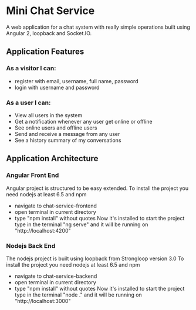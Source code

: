 # Mini Chat Service
A web application for a chat system with really simple operations built using Angular 2, loopback and Socket.IO.

## Application Features
### As a visitor I can:
+ register with email, username, full name, password
+ login with username and password

### As a user I can:
+ View all users in the system
+ Get a notification whenever any user get online or offline
+ See online users and offline users
+ Send and receive a message from any user
+ See a history summary of my conversations
## Application Architecture
### Angular Front End
Angular project is structured to be easy extended.
To install the project you need nodejs at least 6.5 and npm
+ navigate to chat-service-frontend
+ open terminal in current directory
+ type "npm install" without quotes
Now it's installed to start the project type in the terminal "ng serve" and it will be running on "http://localhost:4200"

### Nodejs Back End
The nodejs project is built using loopback from Strongloop version 3.0
To install the project you need nodejs at least 6.5 and npm
+ navigate to chat-service-backend
+ open terminal in current directory
+ type "npm install" without quotes
Now it's installed to start the project type in the terminal "node ." and it will be running on "http://localhost:3000"
